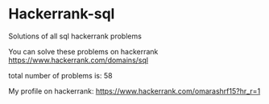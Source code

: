# Hackerrank-sql
Solutions of all sql hackerrank problems

You can solve these problems on hackerrank
https://www.hackerrank.com/domains/sql

total number of problems is: 58

My profile on hackerrank: 
https://www.hackerrank.com/omarashrf15?hr_r=1
